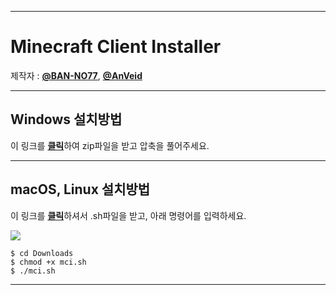 ___
# Minecraft Client Installer

제작자 : [**@BAN-NO77**](https://github.com/BAN-NO77), [**@AnVeid**](https://github.com/AnVeid)
___
## Windows 설치방법
이 링크를 [**클릭**](https://github.com/BAN-NO77/Minecraft-Client-Installer/releases/download/MCI6.1.0/Minecraft_Client_Installer.zip)하여 zip파일을 받고 압축을 풀어주세요.
___
## macOS, Linux 설치방법
이 링크를 [**클릭**](https://github.com/BAN-NO77/Minecraft-Client-Installer/releases/download/MCIL1.1.0/mci.sh)하셔서 .sh파일을 받고, 아래 명령어를 입력하세요.

<img src="https://github.com/BAN-NO77/Minecraft-Client-Installer/blob/main/macOS.gif">

```
$ cd Downloads
$ chmod +x mci.sh
$ ./mci.sh
```
___
